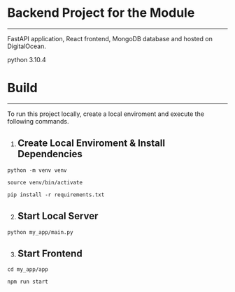 # Backend Project for the Module
---
FastAPI application, React frontend, MongoDB database and hosted on DigitalOcean.

python 3.10.4

# Build
---
To run this project locally, create a local enviroment and execute the following commands.

1. ## Create Local Enviroment & Install Dependencies
```
python -m venv venv

source venv/bin/activate

pip install -r requirements.txt
```

2. ## Start Local Server
```
python my_app/main.py
```
3. ## Start Frontend
```
cd my_app/app

npm run start
```
